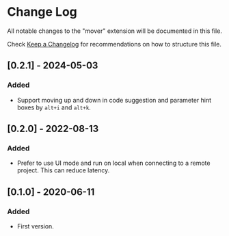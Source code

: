 # Change Log

All notable changes to the "mover" extension will be documented in this file.

Check [Keep a Changelog](http://keepachangelog.com/) for recommendations on how to structure this file.

## [0.2.1] - 2024-05-03

### Added
- Support moving up and down in code suggestion and parameter hint boxes by `alt+i` and `alt+k`.

## [0.2.0] - 2022-08-13

### Added
- Prefer to use UI mode and run on local when connecting to a remote project. This can reduce latency.

## [0.1.0] - 2020-06-11

### Added
- First version.